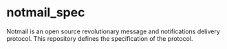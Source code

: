 # notmail_spec
Notmail is an open source revolutionary message and notifications delivery protocol. This repository defines the specification of the protocol.
